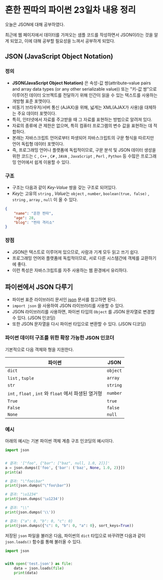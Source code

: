 # 흔한 찐따의 파이썬 23일차 내용 정리
오늘은 JSON에 대해 공부하였다.

최근에 웹 페이지에서 데이터를 가져오는 샘플 코드를 작성하면서 JSON이라는 것을 알게 되었고,
이에 대해 공부할 필요성을 느껴서 공부하게 되었다.

## JSON (JavaScript Object Notation)

### 정의
- **JSON(JavaScript Object Notation)** 은 속성-값 쌍(attribute–value pairs and array data types (or any other serializable value)) 또는 "키-값 쌍"으로 이루어진 데이터 오브젝트를 전달하기 위해 인간이 읽을 수 있는 텍스트를 사용하는 개방형 표준 포맷이다.
- 비동기 브라우저/서버 통신 (AJAX)을 위해, 넓게는 XML(AJAX가 사용)을 대체하는 주요 데이터 포맷이다.
- 특히, 인터넷에서 자료를 주고받을 때 그 자료를 표현하는 방법으로 알려져 있다.
- 자료의 종류에 큰 제한은 없으며, 특히 컴퓨터 프로그램의 변수 값을 표현하는 데 적합하다.
- 본래는 자바스크립트 언어로부터 파생되어 자바스크립트의 구문 형식을 따르지만 언어 독립형 데이터 포맷이다.
- 즉, 프로그래밍 언어나 플랫폼에 독립적이므로, 구문 분석 및 JSON 데이터 생성을 위한 코드는 `C` , `C++` , `C#` , `JAVA` , `JavaScript` , `Perl` , `Python` 등 수많은 프로그래밍 언어에서 쉽게 이용할 수 있다.

### 구조
- 구조는 다음과 같이 *Key-Value* 쌍을 갖는 구조로 되어있다.
- *Key*는 고유의 `string` , *Value*는 `object` , `number`, `boolean(true, false)` , `string` , `array` , `null` 이 올 수 있다.
```json
{
    "name": "흔한 찐따",
    "age": 28,
    "blog": "찐따 격리소"
}
```

### 장점
- JSON은 텍스트로 이루어져 있으므로, 사람과 기계 모두 읽고 쓰기 쉽다.
- 프로그래밍 언어와 플랫폼에 독립적이므로, 서로 다른 시스템간에 객체를 교환하기에 좋다.
- 이런 특성은 자바스크립트를 자주 사용하는 웹 환경에서 유리하다.

## 파이썬에서 JSON 다루기
- 파이썬 표준 라이브러리 문서인 [json](https://docs.python.org/ko/3/library/json.html) 문서를 참고하면 된다.
- `import json` 을 사용하여 JSON 라이브러리를 사용할 수 있다.
- JSON 라이브러리를 사용하면, 파이썬 타입의 `Object` 를 JSON 문자열로 변경할 수 있다. (JSON 인코딩)
- 또한 JSON 문자열을 다시 파이썬 타입으로 변환할 수 있다. (JSON 디코딩)

### 파이썬 데이터 구조를 위한 확장 가능한 JSON 인코더
기본적으로 다음 객체와 형을 지원한다.

| 파이썬                                            | JSON     |
| ----------------------------------------------- |----------|
| `dict`                                          | `object` |
| `list` , `tuple`                                | `array`  |
| `str`                                           | `string` |
| `int` , `float` , `int` 와 `float` 에서 파생된 열거형 | `number` |
| `True`                                          | `true`   |
| `False`                                         | `false`  |
| `None`                                          | `null`   |

### 예시
아래의 예시는 기본 파이썬 객체 계층 구조 인코딩의 예시이다.

```python
import json


# 결과: '["foo", {"bar": ["baz", null, 1.0, 2]}]'
a = json.dumps(['foo', {'bar': ('baz', None, 1.0, 2)}])
print(a)

# 결과: "\"foo\bar"
print(json.dumps("\"foo\bar"))

# 결과: "\u1234"
print(json.dumps('\u1234'))

# 결과: "\\"
print(json.dumps('\\'))

# 결과: {"a": 0, "b": 0, "c": 0}
print(json.dumps({"c": 0, "b": 0, "a": 0}, sort_keys=True))
```

저장된 `json` 파일을 불러온 다음, 파이썬의 `dict` 타입으로 바꾸려면 다음과 같이 `json.loads()` 함수를 통해 불러올 수 있다.
```python
import json


with open('test.json') as file:
    data = json.loads(file)
    print(data)
```
